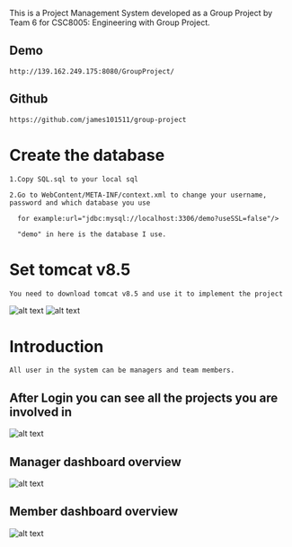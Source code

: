 This is a Project Management System developed as a Group Project by Team 6 for CSC8005: Engineering with Group Project.


## Demo
 	http://139.162.249.175:8080/GroupProject/
## Github
	https://github.com/james101511/group-project
Create the database
=====
	1.Copy SQL.sql to your local sql

	2.Go to WebContent/META-INF/context.xml to change your username, password and which database you use
		
	  for example:url="jdbc:mysql://localhost:3306/demo?useSSL=false"/> 
	
	  "demo" in here is the database I use.

Set tomcat v8.5
=====
	You need to download tomcat v8.5 and use it to implement the project
	
![alt text](https://github.com/james101511/group-project/blob/master/Screen%20Shot%202018-05-07%20at%203.57.53%20PM.png)
![alt text](https://github.com/james101511/group-project/blob/master/Screen%20Shot%202018-05-07%20at%203.56.49%20PM.png)
	

Introduction
=====
	All user in the system can be managers and team members.

	
## After Login you can see all the projects you are involved in
 ![alt text](https://github.com/james101511/group-project/blob/master/Screen%20Shot%202018-05-07%20at%203.31.31%20PM.png)
 
 ## Manager dashboard overview
 ![alt text](https://github.com/james101511/group-project/blob/master/Screen%20Shot%202018-05-07%20at%203.45.53%20PM.png)
 
## Member dashboard overview
 ![alt text](https://github.com/james101511/group-project/blob/master/Screen%20Shot%202018-05-07%20at%203.53.47%20PM.png)
 
 
